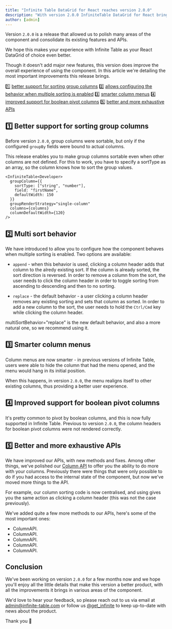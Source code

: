 ```yaml
---
title: "Infinite Table DataGrid for React reaches version 2.0.0"
description: "With version 2.0.0 InfiniteTable DataGrid for React brings lots of fixes and enhancements including support for sorting group columns, better APIs, improved pivoting, smarter column menus and more."
author: [admin]
---
```


Version `2.0.0` is a release that allowed us to polish many areas of the component and consolidate its existing features and APIs.

We hope this makes your experience with Infinite Table as your React DataGrid of choice even better.

Though it doesn't add major new features, this version does improve the overall experience of using the component. In this article we're detailing the most important improvements this release brings.


<Note title="Version 2.0.0 highlights 🎉">

 1️⃣ [better support for sorting group columns](#1-better-support-for-sorting-group-columns)
 2️⃣ [allows configuring the behavior when multiple sorting is enabled](#2-multi-sort-behavior)
 3️⃣ [smarter column menus](#3-smarter-column-menus)
 4️⃣ [improved support for boolean pivot columns](#4-improved-support-for-boolean-pivot-columns)
 5️⃣ [better and more exhaustive APIs](#5-better-and-more-exhaustive-apis)

</Note>

## 1️⃣ Better support for sorting group columns

Before version `2.0.0`, group columns were sortable, but only if the configured `groupBy` fields were bound to actual columns.

This release enables you to make group columns sortable even when other columns are not defined. For this to work, you have to specify a <PropLink name="columns.sortType">sortType</PropLink> as an array, so the column knows how to sort the group values.

```tsx title="Configuring sortType for group columns"
<InfiniteTable<Developer>
  groupColumn={{
    sortType: ["string", "number"],
    field: "firstName",
    defaultWidth: 150
  }}
  groupRenderStrategy="single-column"
  columns={columns}
  columnDefaultWidth={120}
/>
```
<CSEmbed title="Sorting group columns is now possible" id="sorting-group-columns-forked-gv5n3z" />

## 2️⃣ Multi sort behavior

We have introduced <PropLink name="multiSortBehavior" /> to allow you to configure how the component behaves when multiple sorting is enabled. Two options are available:

* `append` - when this behavior is used, clicking a column header adds that column to the alredy existing sort. If the column is already sorted, the sort direction is reversed. In order to remove a column from the sort, the user needs to click the column header in order to toggle sorting from ascending to descending and then to no sorting.

* `replace` - the default behavior - a user clicking a column header removes any existing sorting and sets that column as sorted. In order to add a new column to the sort, the user needs to hold the `Ctrl/Cmd` key while clicking the column header.

<PropLink name="multiSortBehavior">multiSortBehavior="replace"</PropLink> is the new default behavior, and also a more natural one, so we recommend using it.


<CSEmbed title="Click column headers to see multi sort behavior in action" id="spring-snowflake-mh6wpl" />


## 3️⃣ Smarter column menus

Column menus are now smarter - in previous versions of Infinite Table, users were able to hide the column that had the menu opened, and the menu would hang in its initial position.

When this happens, in version `2.0.0`, the menu realigns itself to other existing columns, thus providing a better user experience.

## 4️⃣ Improved support for boolean pivot columns

It's pretty common to pivot by boolean columns, and this is now fully supported in Infinite Table. Previous to version `2.0.0`, the column headers for boolean pivot columns were not rendered correctly.

<CSEmbed title="Boolean pivot columns are now supported" id="lively-microservice-xtyyk7" />


## 5️⃣ Better and more exhaustive APIs

We have improved our APIs, with new methods and fixes. Among other things, we've polished our [Column API](/docs/reference/column-api) to offer you the ability to do more with your columns. Previously there were things that were only possible to do if you had access to the internal state of the component, but now we've moved more things to the API.

For example, our column sorting code is now centralised, and using <ColumnApiLink name="toggleSort" /> gives you the same action as clicking a column header (this was not the case previously).

We've added quite a few more methods to our APIs, here's some of the most important ones:

 - ColumnAPI.<ColumnApiLink name="toggleSort" />
 - ColumnAPI.<ColumnApiLink name="setSort" />
 - ColumnAPI.<ColumnApiLink name="getSortDir" />
 - ColumnAPI.<ColumnApiLink name="clearSort" />
 - ColumnAPI.<ColumnApiLink name="isSortable" />

## Conclusion

We've been working on version `2.0.0` for a few months now and we hope you'll enjoy all the little details that make this version a better product, with all the improvements it brings in various areas of the component.

We'd love to hear your feedback, so please reach out to us via email at <a href="mailto:admin@infinite-table.com" className=" text-glow " > admin@infinite-table.com </a> or follow us [@get_infinite](https://twitter.com/get_infinite) to keep up-to-date with news about the product. 

Thank you 🙌